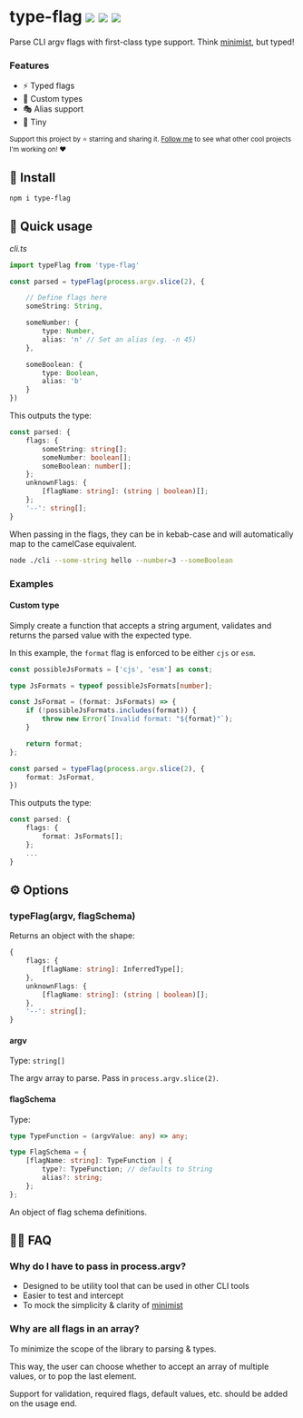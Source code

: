 # type-flag <a href="https://npm.im/type-flag"><img src="https://badgen.net/npm/v/type-flag"></a> <a href="https://npm.im/type-flag"><img src="https://badgen.net/npm/dm/type-flag"></a> <a href="https://packagephobia.now.sh/result?p=type-flag"><img src="https://packagephobia.now.sh/badge?p=type-flag"></a>

Parse CLI argv flags with first-class type support. Think [minimist](https://github.com/substack/minimist), but typed!

### Features
- ⚡️ Typed flags
- 🎨 Custom types
- 🎭 Alias support
- 🐣 Tiny

<sub>Support this project by ⭐️ starring and sharing it. [Follow me](https://github.com/privatenumber) to see what other cool projects I'm working on! ❤️</sub>

## 🚀 Install

```bash
npm i type-flag
```

## 🚦 Quick usage

_cli.ts_
```ts
import typeFlag from 'type-flag'

const parsed = typeFlag(process.argv.slice(2), {

    // Define flags here
    someString: String,

    someNumber: {
        type: Number,
        alias: 'n' // Set an alias (eg. -n 45)
    },

    someBoolean: {
        type: Boolean,
        alias: 'b'
    }
})
```

This outputs the type:
```ts
const parsed: {
    flags: {
        someString: string[];
        someNumber: boolean[];
        someBoolean: number[];
    };
    unknownFlags: {
        [flagName: string]: (string | boolean)[];
    };
    '--': string[];
}
```

When passing in the flags, they can be in kebab-case and will automatically map to the camelCase equivalent.
```sh
node ./cli --some-string hello --number=3 --someBoolean
```

### Examples

#### Custom type
Simply create a function that accepts a string argument, validates and returns the parsed value with the expected type.

In this example, the `format` flag is enforced to be either `cjs` or `esm`.
```ts
const possibleJsFormats = ['cjs', 'esm'] as const;

type JsFormats = typeof possibleJsFormats[number];

const JsFormat = (format: JsFormats) => {
    if (!possibleJsFormats.includes(format)) {
        throw new Error(`Invalid format: "${format}"`);
    }

    return format;
};

const parsed = typeFlag(process.argv.slice(2), {
    format: JsFormat,
})
```

This outputs the type:
```ts
const parsed: {
    flags: {
        format: JsFormats[];
    };
    ...
}
```

## ⚙️ Options

### typeFlag(argv, flagSchema)

Returns an object with the shape:
```ts
{
    flags: {
        [flagName: string]: InferredType[];
    },
    unknownFlags: {
        [flagName: string]: (string | boolean)[];
    },
    '--': string[];
}
```

#### argv
Type: `string[]`

The argv array to parse. Pass in `process.argv.slice(2)`.


#### flagSchema
Type:
```ts
type TypeFunction = (argvValue: any) => any;

type FlagSchema = {
    [flagName: string]: TypeFunction | {
        type?: TypeFunction; // defaults to String
        alias?: string;
    };
};
```


An object of flag schema definitions.

## 🙋‍♀️ FAQ

### Why do I have to pass in process.argv?
- Designed to be utility tool that can be used in other CLI tools
- Easier to test and intercept
- To mock the simplicity & clarity of [minimist](https://github.com/substack/minimist)

### Why are all flags in an array?
To minimize the scope of the library to parsing & types.

This way, the user can choose whether to accept an array of multiple values, or to pop the last element.

Support for validation, required flags, default values, etc. should be added on the usage end.
